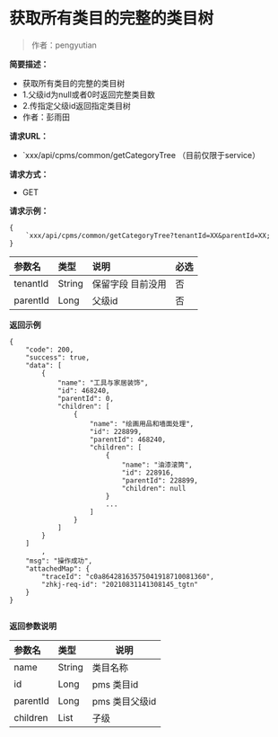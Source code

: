 # 获取所有类目的完整的类目树

> 作者：pengyutian

**简要描述：** 

- 获取所有类目的完整的类目树
- 1.父级id为null或者0时返回完整类目数
- 2.传指定父级id返回指定类目树
- 作者：彭雨田

**请求URL：** 
- `xxx/api/cpms/common/getCategoryTree （目前仅限于service）
  
**请求方式：**
- GET 

**请求示例：** 
```
{
	`xxx/api/cpms/common/getCategoryTree?tenantId=XX&parentId=XX;
}
```

|参数名|类型|说明|必选|
|:----    |:---|:----- |-----   |
| tenantId |String |保留字段 目前没用|否|
| parentId |Long |父级id|否|



 **返回示例**
``` 
{
    "code": 200,
    "success": true,
    "data": [
        {
            "name": "工具与家居装饰",
            "id": 468240,
            "parentId": 0,
            "children": [
                {
                    "name": "绘画用品和墙面处理",
                    "id": 228899,
                    "parentId": 468240,
                    "children": [
                        {
                            "name": "油漆滚筒",
                            "id": 228916,
                            "parentId": 228899,
                            "children": null
                        }
						...
					]
				}
			]
		}
	]
		,
    "msg": "操作成功",
    "attachedMap": {
        "traceId": "c0a86428163575041918710081360",
        "zhkj-req-id": "20210831141308145_tgtn"
    }
}
		
```
 **返回参数说明** 

|参数名|类型|说明|
|:-----  |:-----|-----|
|name |String   |类目名称|
|id |Long |pms 类目id |
|parentId |Long |pms 类目父级id |
|children |List |子级 |